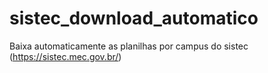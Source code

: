 # sistec_download_automatico
Baixa automaticamente as planilhas por campus do sistec (https://sistec.mec.gov.br/)
